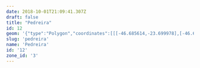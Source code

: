 ```yaml
---
date: 2018-10-01T21:09:41.307Z
draft: false
title: "Pedreira"
id: 12
geom: '{"type":"Polygon","coordinates":[[[-46.685614,-23.699978],[-46.684226,-23.700668],[-46.681228,-23.701708],[-46.678718,-23.702339],[-46.674198,-23.70318],[-46.671545,-23.704284],[-46.669539,-23.70741],[-46.669176,-23.713744],[-46.668437,-23.715627],[-46.666935,-23.71746],[-46.665424,-23.718706],[-46.662392,-23.720261],[-46.658784,-23.72147],[-46.656898,-23.723131],[-46.654864,-23.728075],[-46.653908,-23.729009],[-46.647355,-23.727718],[-46.646895,-23.727462],[-46.646775,-23.727327],[-46.646693,-23.727065],[-46.64629,-23.726826],[-46.645936,-23.726877],[-46.64586,-23.726981],[-46.645759,-23.727005],[-46.644951,-23.726633],[-46.644399,-23.726626],[-46.644289,-23.726424],[-46.644232,-23.726104],[-46.644372,-23.724786],[-46.644223,-23.72378],[-46.644028,-23.723353],[-46.643906,-23.723291],[-46.643692,-23.723316],[-46.643303,-23.722948],[-46.643263,-23.722507],[-46.643083,-23.722484],[-46.642999,-23.72232],[-46.642927,-23.722335],[-46.642921,-23.722476],[-46.642814,-23.722425],[-46.642641,-23.722458],[-46.642156,-23.722312],[-46.641738,-23.722092],[-46.641673,-23.722141],[-46.641971,-23.722422],[-46.642507,-23.722641],[-46.642832,-23.723097],[-46.642826,-23.723411],[-46.643178,-23.723423],[-46.643356,-23.723753],[-46.643486,-23.724199],[-46.643425,-23.72446],[-46.643523,-23.724786],[-46.643431,-23.725249],[-46.643323,-23.725477],[-46.643097,-23.725828],[-46.642934,-23.725946],[-46.642602,-23.726002],[-46.642477,-23.725911],[-46.642092,-23.725858],[-46.641946,-23.725947],[-46.641952,-23.726107],[-46.641856,-23.726197],[-46.641296,-23.726182],[-46.63968,-23.725377],[-46.639592,-23.725185],[-46.639591,-23.724672],[-46.639741,-23.724408],[-46.639901,-23.724282],[-46.639768,-23.723081],[-46.639548,-23.723126],[-46.639429,-23.723619],[-46.639066,-23.724116],[-46.639022,-23.724309],[-46.638681,-23.724696],[-46.638452,-23.724836],[-46.637692,-23.724736],[-46.637154,-23.724501],[-46.636358,-23.724384],[-46.636075,-23.724062],[-46.63631,-23.723677],[-46.636278,-23.723501],[-46.636164,-23.723423],[-46.636127,-23.723265],[-46.636185,-23.72291],[-46.636039,-23.722675],[-46.635464,-23.722658],[-46.635305,-23.722481],[-46.635209,-23.722465],[-46.635026,-23.722194],[-46.635029,-23.721782],[-46.635537,-23.721031],[-46.635569,-23.720831],[-46.635506,-23.720747],[-46.63534,-23.72075],[-46.635072,-23.720912],[-46.634737,-23.721011],[-46.634588,-23.721128],[-46.634134,-23.721203],[-46.633997,-23.721286],[-46.633864,-23.721285],[-46.633667,-23.721174],[-46.63343,-23.720959],[-46.633381,-23.720868],[-46.633418,-23.720737],[-46.633233,-23.720603],[-46.63318,-23.720477],[-46.633049,-23.720429],[-46.633001,-23.720327],[-46.632807,-23.720325],[-46.632717,-23.720186],[-46.632523,-23.720132],[-46.632422,-23.719891],[-46.632251,-23.719895],[-46.632243,-23.719809],[-46.631967,-23.719569],[-46.631903,-23.719456],[-46.631923,-23.719317],[-46.631718,-23.719105],[-46.631823,-23.718851],[-46.631621,-23.718493],[-46.631564,-23.71831],[-46.631595,-23.718117],[-46.631515,-23.718023],[-46.631414,-23.718027],[-46.631284,-23.718179],[-46.631247,-23.7184],[-46.631143,-23.71851],[-46.631114,-23.718716],[-46.631191,-23.718812],[-46.63119,-23.719288],[-46.631074,-23.719545],[-46.631118,-23.719639],[-46.631062,-23.719769],[-46.630931,-23.719797],[-46.63093,-23.720081],[-46.630601,-23.719947],[-46.630434,-23.7198],[-46.629886,-23.719006],[-46.629209,-23.718601],[-46.629197,-23.718519],[-46.629336,-23.718336],[-46.629297,-23.71812],[-46.628651,-23.717561],[-46.628448,-23.717479],[-46.62832,-23.717176],[-46.627838,-23.717096],[-46.627793,-23.716817],[-46.627889,-23.716559],[-46.627578,-23.716366],[-46.627257,-23.716293],[-46.626358,-23.716446],[-46.625487,-23.716481],[-46.625134,-23.716352],[-46.624446,-23.716325],[-46.623783,-23.716214],[-46.623447,-23.716083],[-46.623166,-23.71609],[-46.622514,-23.715828],[-46.622045,-23.715493],[-46.621199,-23.71508],[-46.620984,-23.714691],[-46.620615,-23.714281],[-46.620272,-23.714085],[-46.620024,-23.71386],[-46.619683,-23.713822],[-46.619135,-23.713464],[-46.618754,-23.713076],[-46.618201,-23.712729],[-46.617664,-23.71222],[-46.617586,-23.711745],[-46.617193,-23.711203],[-46.617062,-23.711145],[-46.616768,-23.710812],[-46.616671,-23.710584],[-46.616802,-23.710168],[-46.616661,-23.709925],[-46.616601,-23.709614],[-46.616919,-23.708891],[-46.616317,-23.708813],[-46.616451,-23.708257],[-46.616897,-23.707975],[-46.617279,-23.708421],[-46.618361,-23.707753],[-46.618397,-23.707723],[-46.618289,-23.707641],[-46.618321,-23.707596],[-46.61869,-23.707382],[-46.619178,-23.707355],[-46.621068,-23.707059],[-46.621403,-23.707102],[-46.622165,-23.706492],[-46.622068,-23.706379],[-46.621798,-23.706286],[-46.621801,-23.706186],[-46.622723,-23.705707],[-46.622934,-23.70572],[-46.622929,-23.705776],[-46.62298,-23.705708],[-46.623438,-23.70575],[-46.62347,-23.705847],[-46.623832,-23.705641],[-46.623889,-23.705313],[-46.624464,-23.704816],[-46.624218,-23.704554],[-46.624174,-23.704276],[-46.623912,-23.703713],[-46.623923,-23.703264],[-46.624111,-23.703208],[-46.624204,-23.703106],[-46.624175,-23.702473],[-46.624563,-23.70224],[-46.624926,-23.702106],[-46.625447,-23.702033],[-46.625769,-23.70204],[-46.626288,-23.702285],[-46.626632,-23.702225],[-46.626738,-23.702059],[-46.626886,-23.701451],[-46.62711,-23.701169],[-46.627908,-23.70093],[-46.62818,-23.700694],[-46.628669,-23.700792],[-46.628623,-23.70027],[-46.629091,-23.699743],[-46.62913,-23.69959],[-46.629017,-23.69813],[-46.629178,-23.697761],[-46.62925,-23.697697],[-46.62932,-23.69774],[-46.629367,-23.697625],[-46.630256,-23.697417],[-46.630234,-23.697216],[-46.63036,-23.697006],[-46.630717,-23.696725],[-46.631032,-23.696742],[-46.631323,-23.696541],[-46.631805,-23.696454],[-46.632015,-23.696695],[-46.632079,-23.69668],[-46.632384,-23.696303],[-46.63169,-23.694879],[-46.631582,-23.694769],[-46.631119,-23.694538],[-46.631734,-23.693274],[-46.632003,-23.693376],[-46.632033,-23.69328],[-46.632442,-23.693022],[-46.632067,-23.69251],[-46.632302,-23.692366],[-46.632189,-23.692218],[-46.632434,-23.692069],[-46.632612,-23.692291],[-46.633027,-23.691622],[-46.633409,-23.691654],[-46.633578,-23.691262],[-46.633585,-23.691024],[-46.634796,-23.691059],[-46.635023,-23.690916],[-46.635108,-23.690505],[-46.635971,-23.69094],[-46.636289,-23.69127],[-46.636465,-23.692003],[-46.636447,-23.692574],[-46.637647,-23.692855],[-46.638781,-23.693244],[-46.639269,-23.693471],[-46.639872,-23.693482],[-46.640442,-23.693652],[-46.641744,-23.693692],[-46.642156,-23.693774],[-46.642835,-23.694121],[-46.642929,-23.694238],[-46.643499,-23.694407],[-46.643685,-23.694674],[-46.643899,-23.694656],[-46.643922,-23.693706],[-46.644146,-23.693351],[-46.644208,-23.693065],[-46.644621,-23.692259],[-46.644992,-23.692474],[-46.645485,-23.692573],[-46.646136,-23.691671],[-46.646276,-23.691103],[-46.646361,-23.690974],[-46.648575,-23.690593],[-46.64929,-23.690774],[-46.649483,-23.690757],[-46.650066,-23.688758],[-46.651876,-23.687563],[-46.652232,-23.687185],[-46.652485,-23.686656],[-46.653139,-23.685775],[-46.653159,-23.68539],[-46.653064,-23.685109],[-46.661148,-23.689725],[-46.661673,-23.689529],[-46.662164,-23.68928],[-46.662411,-23.689078],[-46.662814,-23.688922],[-46.662997,-23.688925],[-46.663579,-23.689124],[-46.66447,-23.688937],[-46.664872,-23.688968],[-46.665521,-23.689151],[-46.665839,-23.689176],[-46.666574,-23.688769],[-46.66746,-23.688616],[-46.667822,-23.688606],[-46.668155,-23.688746],[-46.668473,-23.688696],[-46.668824,-23.688735],[-46.669231,-23.688574],[-46.669727,-23.688272],[-46.67014,-23.688133],[-46.670262,-23.68841],[-46.671073,-23.689644],[-46.671574,-23.690231],[-46.672049,-23.690654],[-46.672412,-23.690822],[-46.67292,-23.690942],[-46.673198,-23.691138],[-46.673711,-23.691358],[-46.673836,-23.691503],[-46.673896,-23.691897],[-46.674439,-23.692164],[-46.674589,-23.692396],[-46.675592,-23.693003],[-46.675816,-23.693065],[-46.675974,-23.692957],[-46.676391,-23.692844],[-46.676933,-23.692982],[-46.67733,-23.693201],[-46.677537,-23.693618],[-46.678647,-23.694731],[-46.678722,-23.694879],[-46.679155,-23.695202],[-46.679587,-23.695277],[-46.680045,-23.695486],[-46.680268,-23.695368],[-46.680667,-23.69527],[-46.682098,-23.69517],[-46.682614,-23.69526],[-46.682924,-23.695393],[-46.682981,-23.695482],[-46.682903,-23.695755],[-46.683162,-23.695861],[-46.683362,-23.696224],[-46.682959,-23.696347],[-46.682862,-23.696524],[-46.68301,-23.696582],[-46.683438,-23.697568],[-46.683945,-23.698292],[-46.684011,-23.698565],[-46.684348,-23.69876],[-46.684853,-23.698697],[-46.685176,-23.698915],[-46.685405,-23.699177],[-46.685325,-23.699358],[-46.685614,-23.699978]]]}'
slug: 'pedreira'
name: 'Pedreira'
id: '12'
zone_id: '3'
---
```

		